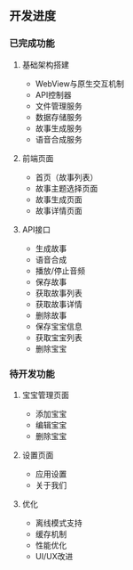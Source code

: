 ## 开发进度

### 已完成功能

1. 基础架构搭建
   - WebView与原生交互机制
   - API控制器
   - 文件管理服务
   - 数据存储服务
   - 故事生成服务
   - 语音合成服务

2. 前端页面
   - 首页（故事列表）
   - 故事主题选择页面
   - 故事生成页面
   - 故事详情页面

3. API接口
   - 生成故事
   - 语音合成
   - 播放/停止音频
   - 保存故事
   - 获取故事列表
   - 获取故事详情
   - 删除故事
   - 保存宝宝信息
   - 获取宝宝列表
   - 删除宝宝

### 待开发功能

1. 宝宝管理页面
   - 添加宝宝
   - 编辑宝宝
   - 删除宝宝

2. 设置页面
   - 应用设置
   - 关于我们

3. 优化
   - 离线模式支持
   - 缓存机制
   - 性能优化
   - UI/UX改进 